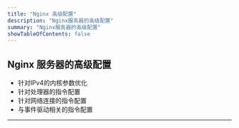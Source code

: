 ```yaml
---
title: "Nginx 高级配置"
description: "Nginx服务器的高级配置"
summary: "Nginx服务器的高级配置"
showTableOfContents: false
---
```


## Nginx 服务器的高级配置
- 针对IPv4的内核参数优化
- 针对处理器的指令配置
- 针对网络连接的指令配置
- 与事件驱动相关的指令配置

<hr>
